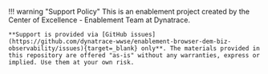 !!! warning "Support Policy"
    This is an enablement project created by the Center of Excellence - Enablement Team at Dynatrace.

    **Support is provided via [GitHub issues](https://github.com/dynatrace-wwse/enablement-browser-dem-biz-observability/issues){target=_blank} only**. The materials provided in this repository are offered "as-is" without any warranties, express or implied. Use them at your own risk.
